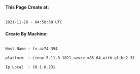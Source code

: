 
   
#### This Page Create at:

```bash

2021-11-28 - 04:58:58 UTC

```

#### Create By Machine:

```bash

Host Name : fv-az74-394

platform  : Linux-5.11.0-1021-azure-x86_64-with-glibc2.31

Ip Local  : 10.1.0.231

```

